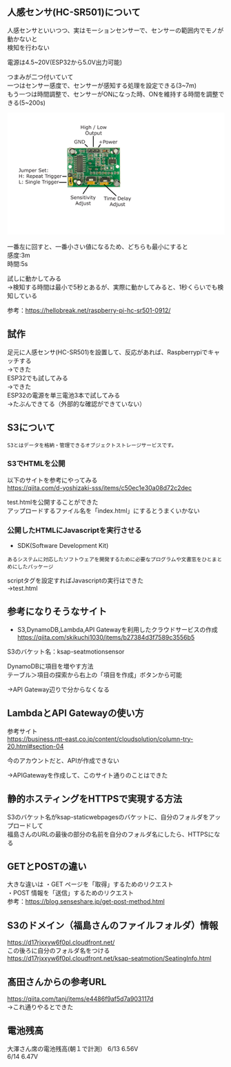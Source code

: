 ## 人感センサ(HC-SR501)について

人感センサといいつつ、実はモーションセンサーで、センサーの範囲内でモノが動かないと  
検知を行わない  

電源は4.5~20V(ESP32から5.0V出力可能)

つまみが二つ付いていて  
一つはセンサー感度で、センサーが感知する処理を設定できる(3~7m)  
もう一つは時間調整で、センサーがONになった時、ONを維持する時間を調整できる(5~200s)  

![A](./img/HC-SR501datesheet.png) 

一番左に回すと、一番小さい値になるため、どちらも最小にすると  
感度:3m  
時間:5s 

試しに動かしてみる  
→検知する時間は最小で5秒とあるが、実際に動かしてみると、1秒くらいでも検知している  

参考：https://hellobreak.net/raspberry-pi-hc-sr501-0912/  

## 試作  

足元に人感センサ(HC-SR501)を設置して、反応があれば、Raspberrypiでキャッチする  
→できた  
ESP32でも試してみる  
→できた  
ESP32の電源を単三電池3本で試してみる  
→たぶんできてる（外部的な確認ができていない）  

## S3について  

```
S3とはデータを格納・管理できるオブジェクトストレージサービスです。
```

### S3でHTMLを公開  

以下のサイトを参考にやってみる  
https://qiita.com/d-yoshizaki-sss/items/c50ec1e30a08d72c2dec

test.htmlを公開することができた  
アップロードするファイル名を「index.html」にするとうまくいかない  

### 公開したHTMLにJavascriptを実行させる  

- SDK(Software Development Kit)
```
あるシステムに対応したソフトウェアを開発するために必要なプログラムや文書窓をひとまとめにしたパッケージ
```

scriptタグを設定すればJavascriptの実行はできた  
→test.html


## 参考になりそうなサイト  

- S3,DynamoDB,Lambda,API Gatewayを利用したクラウドサービスの作成  
https://qiita.com/skikuchi1030/items/b27384d3f7589c3556b5  

S3のバケット名：ksap-seatmotionsensor  

DynamoDBに項目を増やす方法  
テーブル＞項目の探索から右上の「項目を作成」ボタンから可能  

→API Gateway辺りで分からなくなる  

## LambdaとAPI Gatewayの使い方  

参考サイト  
https://business.ntt-east.co.jp/content/cloudsolution/column-try-20.html#section-04  

今のアカウントだと、APIが作成できない  

→APIGatewayを作成して、このサイト通りのことはできた  

## 静的ホスティングをHTTPSで実現する方法  
S3のバケット名がksap-staticwebpagesのバケットに、自分のフォルダをアップロードして  
福島さんのURLの最後の部分の名前を自分のフォルダ名にしたら、HTTPSになる

## GETとPOSTの違い  
大きな違いは 
・GET  ページを「取得」するためのリクエスト  
・POST 情報を「送信」するためのリクエスト  
参考：https://blog.senseshare.jp/get-post-method.html  

## S3のドメイン（福島さんのファイルフォルダ）情報  
https://d17rjxxyw6f0pl.cloudfront.net/  
この後ろに自分のフォルダ名をつける  
https://d17rjxxyw6f0pl.cloudfront.net/ksap-seatmotion/SeatingInfo.html

## 髙田さんからの参考URL  
https://qiita.com/tanj/items/e4486f9af5d7a903117d  
→これ通りやるとできた  

## 電池残高
大澤さん席の電池残高(朝１で計測）
6/13 6.56V  
6/14 6.47V  

